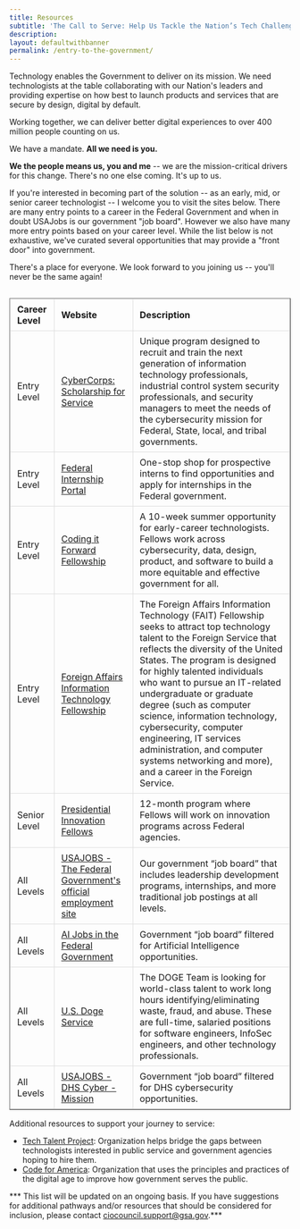 ```yaml
---
title: Resources
subtitle: 'The Call to Serve: Help Us Tackle the Nation’s Tech Challenges'
description:
layout: defaultwithbanner
permalink: /entry-to-the-government/
---
```


Technology enables the Government to deliver on its mission. We need technologists at the table collaborating with our Nation's leaders and providing expertise on how best to launch products and services that are secure by design, digital by default.

Working together, we can deliver better digital experiences to over 400 million people counting on us.

We have a mandate. **All we need is you.** 

**We the people means us, you and me** -- we are the mission-critical drivers for this change. There's no one else coming. It's up to us. 

If you're interested in becoming part of the solution -- as an early, mid, or senior career technologist -- I welcome you to visit the sites below. There are many entry points to a career in the Federal Government and when in doubt USAJobs is our government "job board". However we also have many more entry points based on your career level. While the list below is not exhaustive, we've curated several opportunities that may provide a "front door" into government.   

There's a place for everyone. We look forward to you joining us -- you'll never be the same again!

<div class="table-container">
    <table border="1" class="dataframe responsive-table" aria-label="Career Level & Job Listings">
  <thead>
    <tr style="text-align: right;">
      <th scope="col">Career Level</th>
      <th scope="col">Website</th>
      <th scope="col">Description</th>
    </tr>
  </thead>
  <tbody>
    <tr>
      <td>Entry Level</td>
      <td><a href="https://sfs.opm.gov/" aria-label="CyberCorps: Scholarship for Service, opens in a new window" target="_blank" class="custom-visited">CyberCorps: Scholarship for Service</a></td>
      <td>Unique program designed to recruit and train the next generation of information technology professionals, industrial control system security professionals, and security managers to meet the needs of the cybersecurity mission for Federal, State, local, and tribal governments.</td>
    </tr>
    <tr>
      <td>Entry Level</td>
      <td><a href="https://intern.usajobs.gov/Search/Results?hp=student&wt=15328&s=salary&sd=desc&p=1" aria-label="Federal Internship Portal, opens in a new window" target="_blank" class="custom-visited">Federal Internship Portal</a></td>
      <td>One-stop shop for prospective interns to find opportunities and apply for internships in the Federal government.</td>
    </tr>
    <tr>
      <td>Entry Level</td>
      <td><a href="https://www.codingitforward.com/fellowship" aria-label="Coding it Forward Fellowship, opens in a new window" target="_blank" class="custom-visited">Coding it Forward Fellowship</a></td>
      <td>A 10-week summer opportunity for early-career technologists. Fellows work across cybersecurity, data, design, product, and software to build a more equitable and effective government for all.</td>
    </tr>
    <tr>
      <td>Entry Level</td>
      <td><a href="https://www.faitfellowship.org/" aria-label="Foreign Affairs Information Technology (FAIT), opens in a new window" target="_blank" class="custom-visited">Foreign Affairs Information Technology Fellowship</a></td>
      <td>The Foreign Affairs Information Technology (FAIT) Fellowship seeks to attract top technology talent to the Foreign Service that reflects the diversity of the United States. The program is designed for highly talented individuals who want to pursue an IT-related undergraduate or graduate degree (such as computer science, information technology, cybersecurity, computer engineering, IT services administration, and computer systems networking and more), and a career in the Foreign Service.</td>
    </tr>
    <tr>
      <td>Senior Level</td>
      <td><a href="https://presidentialinnovationfellows.gov/" aria-label="Presidential Innovation Fellows, opens in a new window" target="_blank" class="custom-visited">Presidential Innovation Fellows</a></td>
      <td>12-month program where Fellows will  work on innovation programs across Federal agencies.</td>
    </tr>
    <tr>
      <td>All Levels</td>
      <td><a href="https://www.usajobs.gov/" aria-label="USAJOBS - The Federal Government's official employment site, opens in a new window" target="_blank" class="custom-visited">USAJOBS - The Federal Government's official employment site</a></td>
      <td>Our government “job board” that includes leadership development programs, internships, and more traditional job postings at all levels.</td>
    </tr>
    <tr>
      <td>All Levels</td>
      <td><a href="https://ai.usajobs.gov/Search/Results?cmco=AI&s=relevance&sd=asc&p=1" aria-label="AI Jobs in the Federal Government, opens in a new window" target="_blank" class="custom-visited">AI Jobs in the Federal Government</a></td>
      <td>Government “job board” filtered for Artificial Intelligence opportunities.</td>
    </tr>
      <tr>
      <td>All Levels</td>
      <td><a href="https://doge.gov/join" aria-label="U.S. Doge
      Service - DHS Cyber - Mission, opens in a new window" target="_blank" class="custom-visited">U.S. Doge Service</a></td>
      <td>The DOGE Team is looking for world-class talent to work
      long hours identifying/eliminating waste, fraud, and
      abuse. These are full-time, salaried positions for
      software engineers, InfoSec engineers, and other
      technology professionals.</td>
    </tr>
    <tr>
      <td>All Levels</td>
      <td><a href="https://dhscs.usajobs.gov/" aria-label="USAJOBS - DHS Cyber - Mission, opens in a new window" target="_blank" class="custom-visited">USAJOBS - DHS Cyber - Mission</a></td>
      <td>Government “job board” filtered for DHS cybersecurity opportunities.</td>
    </tr>
  </tbody>
</table>

<p>Additional resources to support your journey to service:</p>
<ul>
  <li>
    <a href="https://techtalentproject.org/" target="_blank" class="custom-visited">Tech Talent Project</a>: Organization helps bridge the gaps between technologists interested in public service and government agencies hoping to hire them.
  </li>
  <li>
    <a href="https://codeforamerica.org/" target="_blank" class="custom-visited">Code for America</a>: Organization that uses the principles and practices of the digital age to improve how government serves the public.
  </li>
</ul>
<p>*** This list will be updated on an ongoing basis. If you have suggestions for additional pathways and/or resources that should be considered for inclusion, please contact <a href="mailto:ciocouncil.support@gsa.gov">ciocouncil.support@gsa.gov</a>.***</p>
</div>

<meta name="viewport" content="width=device-width, initial-scale=1.0">

<style>
    .table-container {
        overflow-x: auto;
        margin-bottom: 2rem;
    }
    
    .responsive-table {
        width: 100%;
        border-collapse: collapse;
    }

    .responsive-table th, .responsive-table td {
        padding: 8px 12px;
        border: 1px solid #ddd;
        text-align: left;
    }
    .custom-visited:visited {
      color: blue;
    }
</style>

